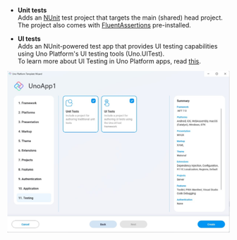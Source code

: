 - **Unit tests**  
    Adds an [NUnit](https://nunit.org) test project that targets the main (shared) head project.  
    The project also comes with [FluentAssertions](https://fluentassertions.com) pre-installed.

- **UI tests**  
    Adds an NUnit-powered test app that provides UI testing capabilities using Uno Platform's UI testing tools (Uno.UITest).  
    To learn more about UI Testing in Uno Platform apps, read [this](xref:Uno.UITest.GetStarted).

![](assets/testing.jpg)
